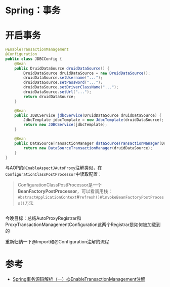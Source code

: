 # Spring：事务

# **开启事务**

```java
@EnableTransactionManagement
@Configuration
public class JDBCConfig {
    @Bean
    public DruidDataSource druidDataSource() {
        DruidDataSource druidDataSource = new DruidDataSource();
        druidDataSource.setUsername("...");
        druidDataSource.setPassword("...");
        druidDataSource.setDriverClassName("...");
        druidDataSource.setUrl("...");
        return druidDataSource;
    }

    @Bean
    public JDBCService jdbcService(DruidDataSource druidDataSource) {
        JdbcTemplate jdbcTemplate = new JdbcTemplate(druidDataSource);
        return new JDBCService(jdbcTemplate);
    }

    @Bean
    public DataSourceTransactionManager dataSourceTransactionManager(DruidDataSource druidDataSource) {
        return new DataSourceTransactionManager(druidDataSource);
    }
}
```

与AOP的`@EnableAspectJAutoProxy`注解类似，在`ConfigurationClassPostProcessor`中读取配置：

> ConfigurationClassPostProcessor是一个**BeanFactoryPostProcessor**，可以看调用栈：`AbstractApplicationContext`#`refresh()`#`invokeBeanFactoryPostProcess()`方法

```java
```

今晚目标：总结AutoProxyRegistrar和ProxyTransactionManagementConfiguration这两个Registrar是如何被加载到的

重新归纳一下@Import和@Configuration注解的流程

# 参考
- [Spring事务源码解析（一）@EnableTransactionManagement注解](https://mp.weixin.qq.com/s/FU3hznLFspCcHYJs-x8h2Q)